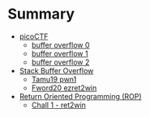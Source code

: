 # Summary

- [picoCTF](./stack_buffer_overflow/buffer_overflow_theory.md)
  - [buffer overflow 0](./picoCTF/buffer_overflow_0.md)
  - [buffer overflow 1](./picoCTF/buffer_overflow_1.md)
  - [buffer overflow 2](./picoCTF/buffer_overflow_2.md)
- [Stack Buffer Overflow]()
  - [Tamu19 pwn1](./stack_buffer_overflow/Tamu19_pwn1.md)
  - [Fword20 ezret2win](./stack_buffer_overflow/Fwordctf20_superez.md)
- [Return Oriented Programming (ROP)]()
  - [Chall 1 - ret2win](./rop/ret2win.md)

